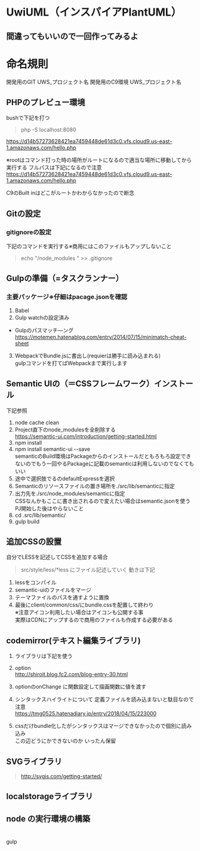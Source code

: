 # UwiUML（インスパイアPlantUML）

## 間違ってもいいので一回作ってみるよ

# 命名規則
開発用のGIT UWS_プロジェクト名
開発用のC9環境 UWS_プロジェクト名

## PHPのプレビュー環境
bushで下記を打つ
> php -S localhost:8080  

https://d14b57273628421ea7459448de61d3c0.vfs.cloud9.us-east-1.amazonaws.com/hello.php

※rootはコマンド打った時の場所がルートになるので適当な場所に移動してから実行する
フルパスは下記になるので注意
https://d14b57273628421ea7459448de61d3c0.vfs.cloud9.us-east-1.amazonaws.com/hello.php

C9のBuilt inはどこがルートかわからなかったので断念

## Gitの設定
### gitignoreの設定
下記のコマンドを実行する※商用にはこのファイルもアップしないこと
> echo "/node_modules " >> .gitignore


## Gulpの準備（=タスクランナー）
### 主要パッケージ※仔細はpacage.jsonを確認
1. Babel
2. Gulp watchの設定済み
*  Gulpのパスマッチ―ング  
https://motemen.hatenablog.com/entry/2014/07/15/minimatch-cheat-sheet
3. WebpackでBundle.jsに書出し(requierは勝手に読み込まれる)  
gulpコマンドを打てばWebpackまで実行します

## Semantic UIの（＝CSSフレームワーク）インストール
下記参照
1. node cache clean
1. Project直下のnode_modulesを全削除する  
https://semantic-ui.com/introduction/getting-started.html
1. npm install
1. npm install semantic-ui --save  
semanticのBuild環境はPackageからのインストールだともろもろ設定できないのでもう一回やるPackageに記載のsemanticは利用しないのでなくてもいい
1. 途中で選択肢でるのdefaultExpressを選択
1. Semanticのリソースファイルの置き場所を./src/lib/semanticに指定
1. 出力先を./src/node_modules/semanticに指定  
CSSなんかもここに書き出されるので変えたい場合はsemantic.jsonを使う
PJ開始した後はやらないこと
1. cd .src/lib/semantic/
1. gulp build

## 追加CSSの設置
自分でLESSを記述してCSSを追加する場合
> src/style/less/*less
にファイル記述していく
動きは下記
1. lessをコンパイル
1. semantic-uiのファイルをマージ
1. テーマファイルのパスを通すように置換
1. 最後にclient/common/css/にbundle.cssを配置して終わり  
※注意アイコン利用したい場合はアイコンも公開する事  
  実際はCDNにアップするので商用のファイルも作成する必要がある

## codemirror(テキスト編集ライブラリ)
1. ライブラリは下記を使う
1. option  
http://shiroit.blog.fc2.com/blog-entry-30.html
1. optionのonChange に関数設定して描画関数に値を渡す

1. シンタックスハイライトについて
定義ファイルを読み込まないと駄目なので注意   
https://tmg0525.hatenadiary.jp/entry/2018/04/15/223000
1. cssだけbundle化したがシンタックスはマージできなかったので個別に読み込み  
この辺どうにかできないのか 
いったん保留

## SVGライブラリ
> http://svgjs.com/getting-started/

## localstorageライブラリ


## node の実行環境の構築
# 
gulp



